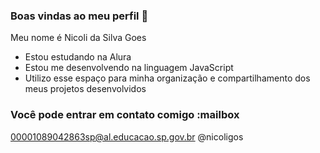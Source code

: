 ### Boas vindas ao meu perfil 💙
Meu nome é Nicoli da Silva Goes

- Estou estudando na Alura
- Estou me desenvolvendo na linguagem JavaScript
- Utilizo esse espaço para minha organização e compartilhamento dos meus projetos desenvolvidos
### Você pode entrar em contato comigo :mailbox

00001089042863sp@al.educacao.sp.gov.br
@nicoligos
